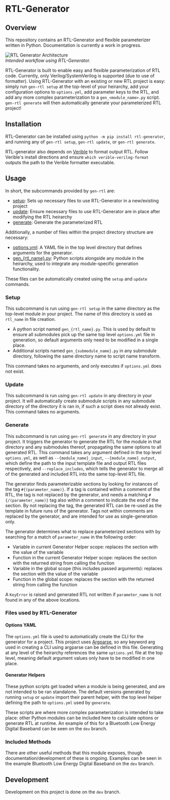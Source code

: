 # RTL-Generator

## Overview

This repository contains an RTL-Generator and flexible parameterizer written in Python. Documentation is currently a work in progress.

![RTL Generator Architecture](docs/architecture.svg)  
*Intended workflow using RTL-Generator.*

RTL-Generator is built to enable easy and flexible parameterization of RTL code. Currently, only Verilog/SystemVerilog is supported (due to use of formatter). Using RTL-Generator with an existing or new RTL project is easy: simply run `gen-rtl setup` at the top-level of your heirarchy, add your configuration options to `options.yml`, add parameter keys to the RTL, and add any more complex parameterization to a `gen_<module_name>.py` script. `gen-rtl generate` will then automatically generate your parameterized RTL project!

## Installation

RTL-Generator can be installed using `python -m pip install rtl-generator`, and running any of `gen-rtl setup`, `gen-rtl update`, or `gen-rtl generate`.

RTL-generator also depends on [Verible](https://github.com/chipsalliance/verible) to format output RTL. Follow Verible's install directions and ensure `which verible-verilog-format` outputs the path to the Verible formatter executable.

## Usage

In short, the subcommands provided by `gen-rtl` are:

- [setup](#setup): Sets up necessary files to use RTL-Generator in a new/existing project
- [update](#update): Ensure necessary files to use RTL-Generator are in place after modifying the RTL heirarchy
- [generate](#generate): Generate the parameterized RTL

Additionally, a number of files within the project directory structure are necessary:

- [options.yml](#options-yaml): A YAML file in the top level directory that defines arguments for the generator.
- [gen_{rtl_name}.py](#generator-helpers): Python scripts alongside any module in the heirarchy, used to integrate any module-specific generation functionality.

These files can be automatically created using the `setup` and `update` commands.

### Setup

This subcommand is run using `gen-rtl setup` in the same directory as the top-level module in your project. The name of this directory is used as `rtl_name` in file creation. 

- A python script named `gen_{rtl_name}.py`. This is used by default to ensure all submodules pick up the same top level `options.yml` file in generation, so default arguments only need to be modified in a single place.
- Additional scripts named `gen_{submodule_name}.py` in any submodule directory, following the same directory name to script name transform.

This command takes no arguments, and only executes if `options.yml` does not exist.

### Update

This subcommand is run using `gen-rtl update` in any directory in your project. It will automatically create submodule scripts in any submodule directory of the directory it is ran in, if such a script does not already exist. This command takes no arguments.

### Generate

This subcommand is run using `gen-rtl generate` in any directory in your project. It triggers the generator to generate the RTL for the module in that directory and any submodules thereof, propagating the same options to all generated RTL. This command takes any argument defined in the top level `options.yml`, as well as `--{module_name}_input`, `--{module_name}_output`, which define the path to the input template file and output RTL files respectively, and `--replace_includes`, which tells the generator to merge all of the generated and included RTL into the same top-level RTL file.

The generator finds parameterizable sections by looking for instances of the tag `#{(parameter_name)}`. If a tag is contained within a comment of the RTL, the tag is not replaced by the generator, and needs a matching `#{/(parameter_name)}` tag also within a comment to indicate the end of the section. By not replacing the tag, the generated RTL can be re-used as the template in future runs of the generator. Tags not within comments are replaced by the generator, and are intended for use as single-generation only.

The generator determines what to replace parameterized sections with by searching for a match of `parameter_name` in the following order:

- Variable in current Generator Helper scope: replaces the section with the value of the variable
- Function in the current Generator Helper scope: replaces the section with the returned string from calling the function
- Variable in the global scope (this includes passed arguments): replaces the section with the value of the variable
- Function in the global scope: replaces the section with the returned string from calling the function

A `KeyError` is raised and generated RTL not written if `parameter_name` is not found in any of the above locations.

### Files used by RTL-Generator

#### Options YAML

The `options.yml` file is used to automatically create the CLI for the generator for a project. This project uses [Argparse](https://docs.python.org/3/library/argparse.html), so any keyword arg used in creating a CLI using argparse can be defined in this file. Generating at any level of the heirarchy references the same `options.yml` file at the top level, meaning default argument values only have to be modified in one place.

#### Generator Helpers

These python scripts get loaded when a module is being generated, and are not intended to be ran standalone. The default versions generated by running `setup` or `update` import their parent helper, with the top level helper defining the path to `options.yml` used by `generate`.

These scripts are where more complex parameterization is intended to take place: other Python modules can be included here to calculate options or generate RTL at runtime. An example of this for a Bluetooth Low Energy Digital Baseband can be seen on the `dev` branch.

### Included Methods

There are other useful methods that this module exposes, though documentation/development of these is ongoing. Examples can be seen in the example Bluetooth Low Energy Digital Baseband on the `dev` branch.

## Development

Development on this project is done on the `dev` branch.

<!--
## Attribution and Related Publications:

Please cite RTL-Generator by the following publication:

```
@article{rtl-generator,
  author={Hippe, Brandon P. and Burnett, David C.},
  journal={WOVEN '25},
  title={A Python-based RTL Generator Demonstrated on a Low-IF 2-FSK Wireless Communication System},
  year={2025},
  pages={1-3},
}
```
-->